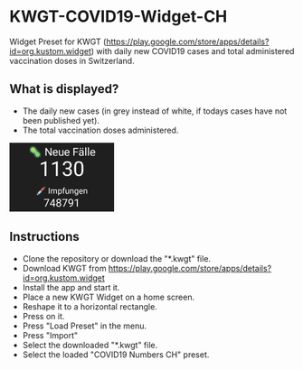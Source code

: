 # KWGT-COVID19-Widget-CH
Widget Preset for KWGT (https://play.google.com/store/apps/details?id=org.kustom.widget) with daily new COVID19 cases and total administered vaccination doses in Switzerland.

## What is displayed?
- The daily new cases (in grey instead of white, if todays cases have not been published yet).
- The total vaccination doses administered.
<img src="https://github.com/FAIKUE/KWGT-COVID19-Widget-CH/raw/master/Screenshot.jpg" width="185" height="122" />

## Instructions
- Clone the repository or download the "\*.kwgt" file.
- Download KWGT from https://play.google.com/store/apps/details?id=org.kustom.widget
- Install the app and start it.
- Place a new KWGT Widget on a home screen.
- Reshape it to a horizontal rectangle.
- Press on it.
- Press "Load Preset" in the menu.
- Press "Import"
- Select the downloaded "\*.kwgt" file.
- Select the loaded "COVID19 Numbers CH" preset.
